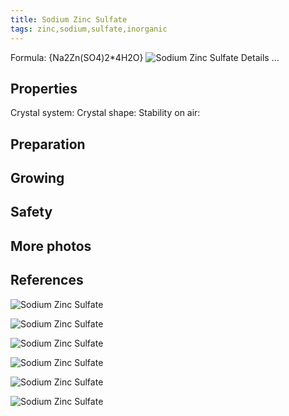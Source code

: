 ```yaml
---
title: Sodium Zinc Sulfate
tags: zinc,sodium,sulfate,inorganic
---
```

Formula: {Na2Zn(SO4)2*4H2O}
![Sodium Zinc Sulfate](@root/crystals/images/zinc-sodium-sulfate/front-gray-bg-dsc01262.jpg)
<span class="cut">Details ...</span>
## Properties
Crystal system:
Crystal shape:
Stability on air:
## Preparation
## Growing
## Safety
## More photos
## References
![Sodium Zinc Sulfate](@root/crystals/images/zinc-sodium-sulfate/top-gray-dsc01258.jpg)

![Sodium Zinc Sulfate](@root/crystals/images/zinc-sodium-sulfate/side-dsc01248.jpg)

![Sodium Zinc Sulfate](@root/crystals/images/zinc-sodium-sulfate/top-mm-paper-dsc01249.jpg)


![Sodium Zinc Sulfate](@root/crystals/images/zinc-sodium-sulfate/triations-dsc01255.jpg)

![Sodium Zinc Sulfate](@root/crystals/images/zinc-sodium-sulfate/on-hand-dsc01253.jpg)

![Sodium Zinc Sulfate](@root/crystals/images/zinc-sodium-sulfate/front-mm-paper-dsc01243.jpg)

